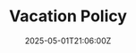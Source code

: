 ---
title: Vacation Policy
linkTitle: Vacation Policy
date: '2025-05-01T21:06:00Z'
weight: 1
description: Green Orbit Digital promotes work-life balance with a vacation policy
  allowing full-time employees to accrue paid time off based on service length, encourages
  advance scheduling, permits carryover of unused days, and ensures payment for unused
  vacation upon termination. Public holidays are additional and do not count against
  vacation time.
draft: false
ref: vacation-policy
---